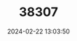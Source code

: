 ---
title: "38307"
category: "Dalbergia urschii"
draft: false
date: 2024-02-22 13:03:50
languages:
  Malagasy: ["Manary ankiaka", "Manary mena"]
---